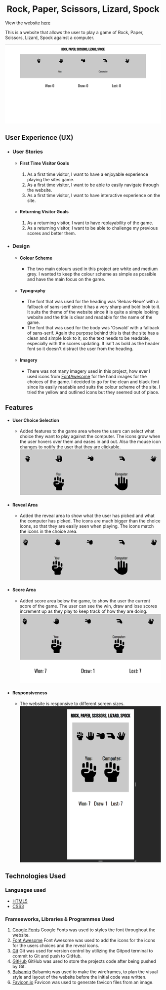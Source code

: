 <h1 align="center">Rock, Paper, Scissors, Lizard, Spock</h1>

View the website [here](https://maxxkm.github.io/CI-Project-2)

This is a website that allows the user to play a game of Rock, Paper, Scissors, Lizard, Spock against a computer.

![](assets/readme-images/overview.png)


## User Experience (UX)

- ### User Stories

  - #### First Time Visitor Goals

    1. As a first time visitor, I want to have a enjoyable experience playing the sites game.
    2. As a first time visitor, I want to be able to easily navigate through the website.
    3. As a first time visitor, I want to have interactive experience on the site.

  - #### Returning Visitor Goals

    1. As a returning visitor, I want to have replayability of the game.
    2. As a returning visitor, I want to be able to challenge my previous scores and better them.

- ### Design

  - #### Colour Scheme

    - The two main colours used in this project are white and medium grey. I wanted to keep the colour scheme as simple as possible and have the main focus on the game.

  - #### Typography

    - The font that was used for the heading was 'Bebas-Neue' with a fallback of sans-serif since it has a very sharp and bold look to it. It suits the theme of the website since it is quite a simple looking website and the title is clear and readable for the name of the game.
    - The font that was used for the body was 'Oswald' with a fallback of sans-serif. Again the purpose behind this is that the site has a clean and simple look to it, so the text needs to be readable, especially with the scores updating. It isn't as bold as the header font so it doesn't distract the user from the heading.

  - #### Imagery

    - There was not many imagery used in this project, how ever I used icons from [FontAwesome](https://fontawesome.com) for the hand images for the choices of the game. I decided to go for the clean and black font since its easily readable and suits the colour scheme of the site. I tried the yellow and outlined icons but they seemed out of place.

## Features

- #### User Choice Selection
  - Added features to the game area where the users can select what choice they want to play against the computer. The icons grow when the user hovers over them and eases in and out. Also the mouse icon changes to notify the user that they are clickable.
    ![Image of sites choice icons](assets/readme-images/choices.png)

- #### Reveal Area
  - Added the reveal area to show what the user has picked and what the computer has picked. The icons are much bigger than the choice icons, so that they are easily seen when playing. The icons match the icons in the choice area.
    ![Image of sites reveal area](assets/readme-images/reveal.png)

- #### Score Area
  - Added score area below the game, to show the user the current score of the game. The user can see the win, draw and lose scores increment up as they play to keep track of how they are doing.
    ![Image of sites score feature](assets/readme-images/score.png)

- #### Responsiveness
  - The website is responsive to different screen sizes.
    ![Image of sites responsiveness](assets/readme-images/responsive.png)

## Technologies Used

### Languages used

- [HTML5](https://en.wikipedia.org/wiki/HTML)
- [CSS3](https://en.wikipedia.org/wiki/CSS)

### Framesworks, Libraries & Programmes Used

1. [Google Fonts](https://fonts.google.com/)
    Google Fonts was used to styles the font throughout the website.
2. [Font Awesome](https://fontawesome.com/)
    Font Awesome was used to add the icons for the icons for the users choices and the reveal icons.
3. [Git](https://git-scm.com)
    Git was used for version control by utilizing the Gitpod terminal to commit to Git and push to GitHub.
4. [GitHub](https://github.com/)
    GitHub was used to store the projects code after being pushed by Git.
5. [Balsamiq](https://balsamiq.com)
    Balsamiq was used to make the wireframes, to plan the visual style and layout of the website before the initial code was written.
6. [Favicon.io](https://favicon.io/favicon-converter/)
    Favicon was used to generate favicon files from an image.
